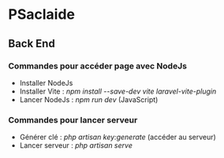 # PSaclaide

## Back End

### Commandes pour accéder page avec NodeJs

- Installer NodeJs
- Installer Vite : *npm install --save-dev vite laravel-vite-plugin*
- Lancer NodeJs  : *npm run dev* (JavaScript)

### Commandes pour lancer serveur 

- Générer clé    : *php artisan key:generate* (accéder au serveur)
- Lancer serveur : *php artisan serve*

